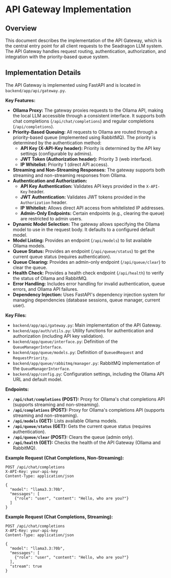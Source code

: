 # API Gateway Implementation

## Overview

This document describes the implementation of the API Gateway, which is the central entry point for all client requests to the Seadragon LLM system. The API Gateway handles request routing, authentication, authorization, and integration with the priority-based queue system.

## Implementation Details

The API Gateway is implemented using FastAPI and is located in `backend/app/api/gateway.py`.

**Key Features:**

-   **Ollama Proxy:** The gateway proxies requests to the Ollama API, making the local LLM accessible through a consistent interface. It supports both chat completions (`/api/chat/completions`) and regular completions (`/api/completions`).
-   **Priority-Based Queuing:** All requests to Ollama are routed through a priority-based queue (implemented using RabbitMQ). The priority is determined by the authentication method:
    -   **API Key (X-API-Key header):** Priority is determined by the API key settings (configurable by admins).
    -   **JWT Token (Authorization header):** Priority 3 (web interface).
    -   **IP Whitelist:** Priority 1 (direct API access).
-   **Streaming and Non-Streaming Responses:** The gateway supports both streaming and non-streaming responses from Ollama.
-   **Authentication and Authorization:**
    -   **API Key Authentication:** Validates API keys provided in the `X-API-Key` header.
    -   **JWT Authentication:** Validates JWT tokens provided in the `Authorization` header.
    -   **IP Whitelist:** Allows direct API access from whitelisted IP addresses.
    -   **Admin-Only Endpoints:** Certain endpoints (e.g., clearing the queue) are restricted to admin users.
-   **Dynamic Model Selection:** The gateway allows specifying the Ollama model to use in the request body. It defaults to a configured default model.
-   **Model Listing:** Provides an endpoint (`/api/models`) to list available Ollama models.
-   **Queue Status:** Provides an endpoint (`/api/queue/status`) to get the current queue status (requires authentication).
-   **Queue Clearing:** Provides an admin-only endpoint (`/api/queue/clear`) to clear the queue.
-   **Health Check:** Provides a health check endpoint (`/api/health`) to verify the status of Ollama and RabbitMQ.
- **Error Handling:** Includes error handling for invalid authentication, queue errors, and Ollama API failures.
- **Dependency Injection:** Uses FastAPI's dependency injection system for managing dependencies (database sessions, queue manager, current user).

**Key Files:**

-   `backend/app/api/gateway.py`: Main implementation of the API Gateway.
-   `backend/app/auth/utils.py`: Utility functions for authentication and authorization (including API key validation).
-   `backend/app/queue/interface.py`: Definition of the `QueueManagerInterface`.
-   `backend/app/queue/models.py`: Definition of `QueuedRequest` and `RequestPriority`.
-   `backend/app/queue/rabbitmq/manager.py`: RabbitMQ implementation of the `QueueManagerInterface`.
-   `backend/app/config.py`: Configuration settings, including the Ollama API URL and default model.

**Endpoints:**

-   **`/api/chat/completions` (POST):** Proxy for Ollama's chat completions API (supports streaming and non-streaming).
-   **`/api/completions` (POST):** Proxy for Ollama's completions API (supports streaming and non-streaming).
-   **`/api/models` (GET):** Lists available Ollama models.
-   **`/api/queue/status` (GET):** Gets the current queue status (requires authentication).
-   **`/api/queue/clear` (POST):** Clears the queue (admin only).
-   **`/api/health` (GET):** Checks the health of the API Gateway (Ollama and RabbitMQ).

**Example Request (Chat Completions, Non-Streaming):**

```http
POST /api/chat/completions
X-API-Key: your-api-key
Content-Type: application/json

{
  "model": "llama3.3:70b",
  "messages": [
    {"role": "user", "content": "Hello, who are you?"}
  ]
}
```

**Example Request (Chat Completions, Streaming):**

```http
POST /api/chat/completions
X-API-Key: your-api-key
Content-Type: application/json

{
  "model": "llama3.3:70b",
  "messages": [
    {"role": "user", "content": "Hello, who are you?"}
  ],
  "stream": true
}